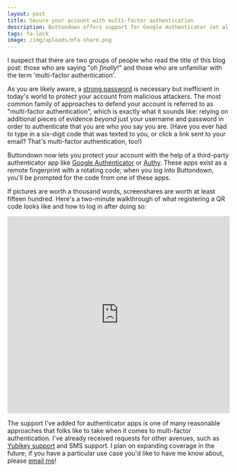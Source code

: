 ```yaml
---
layout: post
title: Secure your account with multi-factor authentication
description: Buttondown offers support for Google Authenticator (et al)
tags: fa-lock
image: /img/uploads/mfa-share.png
---
```


I suspect that there are two groups of people who read the title of this blog post: those who are saying "oh _finally_!" and those who are unfamiliar with the term 'multi-factor authentication'.

As you are likely aware, a [strong password](https://xkcd.com/936/) is necessary but inefficient in today's world to protect your account from malicious attackers. The most common family of approaches to defend your account is referred to as "multi-factor authentication", which is exactly what it sounds like: relying on additional pieces of evidence _beyond_ just your username and password in order to authenticate that you are who you say you are. (Have you ever had to type in a six-digit code that was texted to you, or click a link sent to your email? That's multi-factor authentication, too!)

Buttondown now lets you protect your account with the help of a third-party authenticator app like [Google Authenticator](https://play.google.com/store/apps/details?id=com.google.android.apps.authenticator2&hl=en_US&gl=US) or [Authy](https://authy.com/). These apps exist as a remote fingerprint with a rotating code; when you log into Buttondown, you'll be prompted for the code from one of these apps.

If pictures are worth a thousand words, screenshares are worth at least fifteen hundred. Here's a two-minute walkthrough of what registering a QR code looks like and how to log in after doing so:

<div style="position: relative; padding-bottom: 88.45208845208845%; height: 0;"><iframe src="https://www.loom.com/embed/ca6e624ecde645db8be73fd02a7c885c" frameborder="0" webkitallowfullscreen mozallowfullscreen allowfullscreen style="position: absolute; top: 0; left: 0; width: 100%; height: 100%;"></iframe></div>

The support I've added for authenticator apps is one of many reasonable approaches that folks like to take when it comes to multi-factor authentication. I've already received requests for other avenues, such as [Yubikey support](https://www.yubico.com/) and SMS support. I plan on expanding coverage in the future; if you have a particular use case you'd like to have me know about, please [email me](mailto:justin@buttondown.email)!
